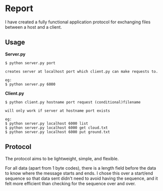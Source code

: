 # Report

I have created a fully functional application protocol for exchanging files between a host and a client.

## Usage

**Server.py**
```
$ python server.py port

creates server at localhost port which client.py can make requests to.

eg:
$ python server.py 6000
```

**Client.py**
```
$ python client.py hostname port request (conditional)filename

will only work if server at hostname port exists

eg:
$ python server.py localhost 6000 list
$ python server.py localhost 6000 get cloud.txt
$ python server.py localhost 6000 put ground.txt
```

## Protocol

The protocol aims to be lightweight, simple, and flexible. 

For all data (apart from 1 byte codes), there is a length field before the data to know where the message starts and ends. I chose this over a start/end sequence so that data sent didn't need to avoid having the sequence, and it felt more efficient than checking for the sequence over and over.

